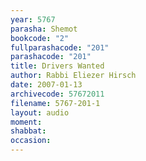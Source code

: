 ```yaml
---
year: 5767
parasha: Shemot
bookcode: "2"
fullparashacode: "201"
parashacode: "201"
title: Drivers Wanted
author: Rabbi Eliezer Hirsch
date: 2007-01-13
archivecode: 57672011
filename: 5767-201-1
layout: audio
moment: 
shabbat: 
occasion: 
---
```

